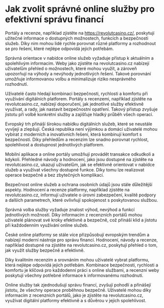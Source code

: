 # Jak zvolit správné online služby pro efektivní správu financí
Portály a recenze, například zjistěte na https://revolutcasino.cz/, poskytují užitečné informace o dostupných možnostech, funkcích a bezpečnosti služeb. Díky nim mohou lidé rychle porovnat různé platformy a rozhodnout se pro řešení, které nejlépe odpovídá jejich potřebám.

Správná orientace v nabídce online služeb vyžaduje přístup k aktuálním a spolehlivým informacím. Weby jako zjistěte na revolutcasino.cz nabízejí uživatelům přehled o možnostech, které mohou využít, a zároveň upozorňují na výhody a nevýhody jednotlivých řešení. Takové porovnání umožňuje informovanou volbu a minimalizuje riziko nesprávného rozhodnutí.

Uživatelé často hledají kombinaci bezpečnosti, rychlosti a komfortu při využívání digitálních platforem. Portály s recenzemi, například zjistěte na revolutcasino.cz, nabízejí doporučení, jak jednotlivé služby efektivně využívat, a rady, jak nastavit bezpečnostní opatření. Takový přístup zvyšuje jistotu při volbě konkrétní služby a zajišťuje hladký průběh všech operací.

Evropský trh přináší širokou nabídku digitálních služeb, které se neustále vyvíjejí a zlepšují. Česká republika není výjimkou a domácí uživatelé mohou vybírat z moderních a inovativních řešení, která kombinují komfort s bezpečností. Díky přehledům a recenzím lze snadno porovnat rychlost, spolehlivost a dostupnost jednotlivých platforem.

Mobilní aplikace a online portály umožňují provádět transakce odkudkoli a kdykoli. Přehledné návody a hodnocení, jako jsou dostupné na zjistěte na revolutcasino.cz, ukazují uživatelům, jak se efektivně orientovat v nabídce služeb a využívat všechny dostupné funkce. Díky tomu lze realizovat operace bezpečně a bez zbytečných komplikací.

Bezpečnost online služeb a ochrana osobních údajů jsou stále důležitější aspekty. Hodnocení a recenze platformy, například zjistěte na revolutcasino.cz, informují uživatele o úrovni zabezpečení, kvalitě podpory a dalších parametrech, které ovlivňují spokojenost s poskytovanou službou.

Správná volba služby vyžaduje znalost výhod, nevýhod a funkcí jednotlivých možností. Díky informacím z recenzních portálů mohou uživatelé plánovat své kroky efektivně a bezpečně, což přináší klid a jistotu při každodenním využívání online služeb.

České online platformy se stále více přizpůsobují evropským trendům a nabízejí moderní nástroje pro správu financí. Hodnocení, návody a recenze, například dostupné na zjistěte na revolutcasino.cz, poskytují přehled o tom, jak využít služby bezpečně a efektivně.

Díky kvalitním recenzím a srovnáním mohou uživatelé vybrat platformu, která nejlépe odpovídá jejich potřebám. Kombinace bezpečnosti, rychlosti a komfortu je klíčová pro každodenní práci s online službami, a recenzní weby poskytují všechny potřebné informace k informovanému rozhodnutí.

Online služby tak zjednodušují správu financí, zvyšují pohodlí a přinášejí jistotu, že všechny operace proběhnou bezpečně. Uživatelé mohou díky informacím z recenzních portálů, jako je zjistěte na revolutcasino.cz, využívat digitální platformy efektivně a s důvěrou v jejich spolehlivost.
